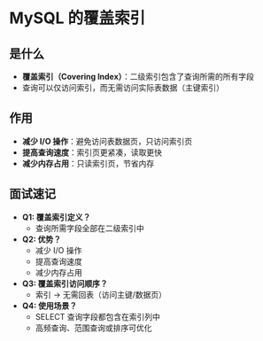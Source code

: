 # MySQL 的覆盖索引

## 是什么

- **覆盖索引（Covering Index）**：二级索引包含了查询所需的所有字段
- 查询可以仅访问索引，而无需访问实际表数据（主键索引）

## 作用

- **减少 I/O 操作**：避免访问表数据页，只访问索引页
- **提高查询速度**：索引页更紧凑，读取更快
- **减少内存占用**：只读索引页，节省内存

## 面试速记

- **Q1: 覆盖索引定义？**
  - 查询所需字段全部在二级索引中
- **Q2: 优势？**
  - 减少 I/O 操作
  - 提高查询速度
  - 减少内存占用
- **Q3: 覆盖索引访问顺序？**
  - 索引 → 无需回表（访问主键/数据页）
- **Q4: 使用场景？**
  - SELECT 查询字段都包含在索引列中
  - 高频查询、范围查询或排序可优化
